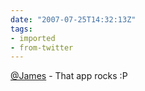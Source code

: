 ```yaml
---
date: "2007-07-25T14:32:13Z"
tags:
- imported
- from-twitter
---
```

[@James](https://twitter.com/James) - That app rocks :P
